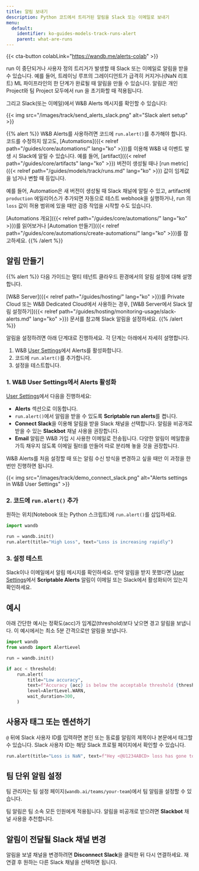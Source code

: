```yaml
---
title: 알림 보내기
description: Python 코드에서 트리거된 알림을 Slack 또는 이메일로 보내기
menu:
  default:
    identifier: ko-guides-models-track-runs-alert
    parent: what-are-runs
---
```


{{< cta-button colabLink="https://wandb.me/alerts-colab" >}}

run 이 중단되거나 사용자 정의 트리거가 발생할 때 Slack 또는 이메일로 알림을 받을 수 있습니다. 예를 들어, 트레이닝 루프의 그레이디언트가 급격히 커지거나(NaN 리포트) ML 파이프라인의 한 단계가 완료될 때 알림을 만들 수 있습니다. 알림은 개인 Project와 팀 Project 모두에서 run 을 초기화할 때 적용됩니다.

그리고 Slack(또는 이메일)에서 W&B Alerts 메시지를 확인할 수 있습니다:

{{< img src="/images/track/send_alerts_slack.png" alt="Slack alert setup" >}}

{{% alert %}}
W&B Alerts를 사용하려면 코드에 `run.alert()`를 추가해야 합니다. 코드를 수정하지 않고도, [Automations]({{< relref path="/guides/core/automations/" lang="ko" >}})를 이용해 W&B 내 이벤트 발생 시 Slack에 알릴 수 있습니다. 예를 들어, [artifact]({{< relref path="/guides/core/artifacts" lang="ko" >}}) 버전이 생성될 때나 [run metric]({{< relref path="/guides/models/track/runs.md" lang="ko" >}}) 값이 임계값을 넘거나 변할 때 등입니다.

예를 들어, Automation은 새 버전이 생성될 때 Slack 채널에 알릴 수 있고, artifact에 `production` 에일리어스가 추가되면 자동으로 테스트 webhook을 실행하거나, run 의 `loss` 값이 허용 범위에 있을 때만 검증 작업을 시작할 수도 있습니다.

[Automations 개요]({{< relref path="/guides/core/automations/" lang="ko" >}})를 읽어보거나 [Automation 만들기]({{< relref path="/guides/core/automations/create-automations/" lang="ko" >}})를 참고하세요.
{{% /alert %}}


## 알림 만들기

{{% alert %}}
다음 가이드는 멀티 테넌트 클라우드 환경에서의 알림 설정에 대해 설명합니다.

[W&B Server]({{< relref path="/guides/hosting/" lang="ko" >}})를 Private Cloud 또는 W&B Dedicated Cloud에서 사용하는 경우, [W&B Server에서 Slack 알림 설정하기]({{< relref path="/guides/hosting/monitoring-usage/slack-alerts.md" lang="ko" >}}) 문서를 참고해 Slack 알림을 설정하세요.
{{% /alert %}}

알림을 설정하려면 아래 단계대로 진행하세요. 각 단계는 아래에서 자세히 설명합니다.

1. W&B [User Settings](https://wandb.ai/settings)에서 Alerts를 활성화합니다.
2. 코드에 `run.alert()`를 추가합니다.
3. 설정을 테스트합니다.

### 1. W&B User Settings에서 Alerts 활성화

[User Settings](https://wandb.ai/settings)에서 다음을 진행하세요:

* **Alerts** 섹션으로 이동합니다.
* `run.alert()`에서 알림을 받을 수 있도록 **Scriptable run alerts**를 켭니다.
* **Connect Slack**을 이용해 알림을 받을 Slack 채널을 선택합니다. 알림을 비공개로 받을 수 있는 **Slackbot** 채널 사용을 권장합니다.
* **Email** 알림은 W&B 가입 시 사용한 이메일로 전송됩니다. 다양한 알림이 메일함을 가득 채우지 않도록 이메일 필터를 만들어 따로 분리해 놓을 것을 권장합니다.

W&B Alerts를 처음 설정할 때 또는 알림 수신 방식을 변경하고 싶을 때만 이 과정을 한 번만 진행하면 됩니다.

{{< img src="/images/track/demo_connect_slack.png" alt="Alerts settings in W&B User Settings" >}}

### 2. 코드에 `run.alert()` 추가

원하는 위치(Notebook 또는 Python 스크립트)에 `run.alert()`를 삽입하세요.

```python
import wandb

run = wandb.init()
run.alert(title="High Loss", text="Loss is increasing rapidly")
```

### 3. 설정 테스트

Slack이나 이메일에서 알림 메시지를 확인하세요. 만약 알림을 받지 못했다면 [User Settings](https://wandb.ai/settings)에서 **Scriptable Alerts** 알림이 이메일 또는 Slack에서 활성화되어 있는지 확인하세요.

## 예시

아래 간단한 예시는 정확도(acc)가 임계값(threshold)보다 낮으면 경고 알림을 보냅니다. 이 예시에서는 최소 5분 간격으로만 알림을 보냅니다.

```python
import wandb
from wandb import AlertLevel

run = wandb.init()

if acc < threshold:
    run.alert(
        title="Low accuracy",
        text=f"Accuracy {acc} is below the acceptable threshold {threshold}",
        level=AlertLevel.WARN,
        wait_duration=300,
    )
```

## 사용자 태그 또는 멘션하기

`@` 뒤에 Slack 사용자 ID를 입력하면 본인 또는 동료를 알림의 제목이나 본문에서 태그할 수 있습니다. Slack 사용자 ID는 해당 Slack 프로필 페이지에서 확인할 수 있습니다.

```python
run.alert(title="Loss is NaN", text=f"Hey <@U1234ABCD> loss has gone to NaN")
```

## 팀 단위 알림 설정

팀 관리자는 팀 설정 페이지(`wandb.ai/teams/your-team`)에서 팀 알림을 설정할 수 있습니다.

팀 알림은 팀 소속 모든 인원에게 적용됩니다. 알림을 비공개로 받으려면 **Slackbot** 채널 사용을 추천합니다.

## 알림이 전달될 Slack 채널 변경

알림을 보낼 채널을 변경하려면 **Disconnect Slack**을 클릭한 뒤 다시 연결하세요. 재연결 후 원하는 다른 Slack 채널을 선택하면 됩니다.